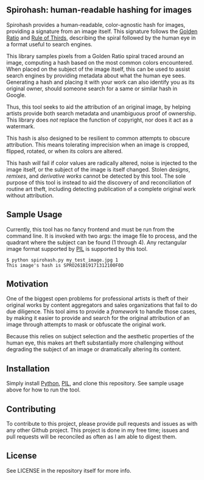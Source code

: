 ## Spirohash: human-readable hashing for images

Spirohash provides a human-readable, color-agnostic hash for images, providing a signature from an image itself. This signature follows the [Golden Ratio](https://en.wikipedia.org/wiki/Golden_ratio) and [Rule of Thirds](https://en.wikipedia.org/wiki/Rule_of_thirds), describing the spiral followed by the human eye in a format useful to search engines.

This library samples pixels from a Golden Ratio spiral traced around an image, computing a hash based on the most common colors encountered. When placed on the subject of the image itself, this can be used to assist search engines by providing metadata about what the human eye sees. Generating a hash and placing it with your work can also identify you as its original owner, should someone search for a same or similar hash in Google.

Thus, this tool seeks to aid the attribution of an original image, by helping artists provide both search metadata and unambiguous proof of ownership. This library does _not_ replace the function of copyright, nor does it act as a watermark.

This hash is also designed to be resilient to common attempts to obscure attribution. This means tolerating imprecision when an image is cropped, flipped, rotated, or when its colors are altered.

This hash _will_ fail if color values are radically altered, noise is injected to the image itself, or the subject of the image is itself changed. Stolen _designs_, _remixes_, and _derivative works_ cannot be detected by this tool. The sole purpose of this tool is instead to aid the discovery of and reconciliation of routine art theft, including detecting publication of a complete original work without attribution.

## Sample Usage

Currently, this tool has no fancy frontend and must be run from the command line. It is invoked with two args: the image file to process, and the quadrant where the subject can be found (1 through 4). Any rectangular image format supported by [PIL](http://www.pythonware.com/products/pil/) is supported by this tool.

```
$ python spirohash.py my_test_image.jpg 1
This image's hash is SPRO261B19171312100F0D
```

## Motivation

One of the biggest open problems for professional artists is theft of their original works by content aggregators and sales organizations that fail to do due diligence. This tool aims to provide a _framework_ to handle those cases, by making it easier to provide and search for the original attribution of an image through attempts to mask or obfuscate the original work.

Because this relies on subject selection and the aesthetic properties of the human eye, this makes art theft substantially more challenging without degrading the subject of an image or dramatically altering its content.

## Installation

Simply install [Python](https://www.python.org/), [PIL](http://www.pythonware.com/products/pil/), and clone this repository. See sample usage above for how to run the tool.

## Contributing

To contribute to this project, please provide pull requests and issues as with any other Github project. This project is done in my free time; issues and pull requests will be reconciled as often as I am able to digest them.

## License

See LICENSE in the repository itself for more info.
